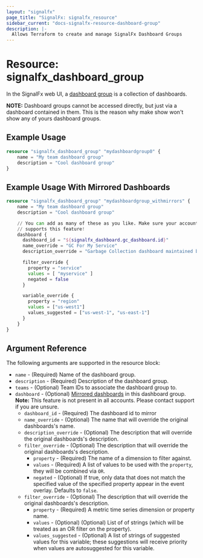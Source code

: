 ```yaml
---
layout: "signalfx"
page_title: "SignalFx: signalfx_resource"
sidebar_current: "docs-signalfx-resource-dashboard-group"
description: |-
  Allows Terraform to create and manage SignalFx Dashboard Groups
---
```


# Resource: signalfx_dashboard_group

In the SignalFx web UI, a [dashboard group](https://developers.signalfx.com/v2/docs/dashboard-group-model) is a collection of dashboards.

**NOTE:** Dashboard groups cannot be accessed directly, but just via a dashboard contained in them. This is the reason why make show won't show any of yours dashboard groups.

## Example Usage

```terraform
resource "signalfx_dashboard_group" "mydashboardgroup0" {
    name = "My team dashboard group"
    description = "Cool dashboard group"
}
```

## Example Usage With Mirrored Dashboards

```terraform
resource "signalfx_dashboard_group" "mydashboardgroup_withmirrors" {
    name = "My team dashboard group"
    description = "Cool dashboard group"

    // You can add as many of these as you like. Make sure your account
    // supports this feature!
    dashboard {
      dashboard_id = "${signalfx_dashboard.gc_dashboard.id}"
      name_override = "GC For My Service"
      description_override = "Garbage Collection dashboard maintained by JVM team"

      filter_override {
        property = "service"
        values = [ "myservice" ]
        negated = false
      }

      variable_override {
        property = "region"
        values = ["us-west1"]
        values_suggested = ["us-west-1", "us-east-1"]
      }
    }
}
```

## Argument Reference

The following arguments are supported in the resource block:

* `name` - (Required) Name of the dashboard group.
* `description` - (Required) Description of the dashboard group.
* `teams` - (Optional) Team IDs to associate the dashboard group to.
* `dashboard` - (Optional) [Mirrored dashboards](https://docs.signalfx.com/en/latest/dashboards/dashboard-mirrors.html) in this dashboard group. **Note:** This feature is not present in all accounts. Please contact support if you are unsure.
  * `dashboard_id` - (Required) The dashboard id to mirror
  * `name_override` - (Optional) The name that will override the original dashboards's name.
  * `description_override` - (Optional) The description that will override the original dashboards's description.
  * `filter_override` - (Optional) The description that will override the original dashboards's description.
    * `property` - (Required) The name of a dimension to filter against.
    * `values` - (Required) A list of values to be used with the `property`, they will be combined via `OR`.
    * `negated` - (Optional) If true,  only data that does not match the specified value of the specified property appear in the event overlay. Defaults to `false`.
  * `filter_override` - (Optional) The description that will override the original dashboards's description.
    * `property` - (Required) A metric time series dimension or property name.
    * `values` - (Optional) (Optional) List of of strings (which will be treated as an OR filter on the property).
    * `values_suggested` - (Optional) A list of strings of suggested values for this variable; these suggestions will receive priority when values are autosuggested for this variable.
